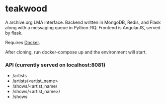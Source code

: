 # teakwood

A archive.org LMA interface. Backend written in MongoDB, Redis, and Flask along with a messaging queue in Python-RQ. Frontend is AngularJS, served by flask.

Requires [Docker](http://docker.com). 

After cloning, run docker-compose up and the environment will start.  


### API (currently served on localhost:8081)
- /artists
- /artists/<artist_name>
- /shows/<artist_name/
- /shows/<artist_name>/<date>
- /shows 


